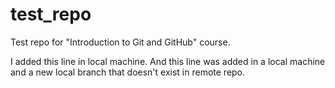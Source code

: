 # test_repo
Test repo for "Introduction to Git and GitHub" course.

I added this line in local machine.
And this line was added in a local machine and a new local branch that doesn't exist in remote repo.

